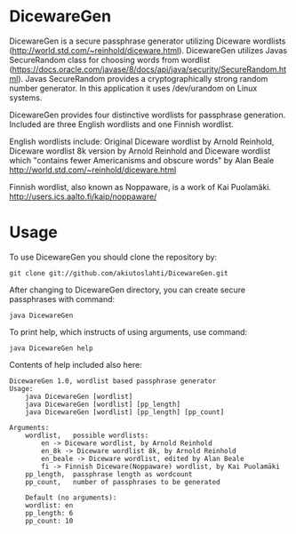 # DicewareGen

DicewareGen is a secure passphrase generator utilizing Diceware wordlists (http://world.std.com/~reinhold/diceware.html).
DicewareGen utilizes Javas SecureRandom class for choosing words from wordlist (https://docs.oracle.com/javase/8/docs/api/java/security/SecureRandom.html). 
Javas SecureRandom provides a cryptographically strong random number generator. In this application it uses /dev/urandom on Linux systems.

DicewareGen provides four distinctive wordlists for passphrase generation. Included are three English wordlists and one Finnish wordlist.

English wordlists include:
Original Diceware wordlist by Arnold Reinhold,
Diceware wordlist 8k version by Arnold Reinhold and
Diceware wordlist which "contains fewer Americanisms and obscure words" by Alan Beale
http://world.std.com/~reinhold/diceware.html

Finnish wordlist, also known as Noppaware, is a work of Kai Puolamäki.
http://users.ics.aalto.fi/kaip/noppaware/

# Usage

To use DicewareGen you should clone the repository by:

```git clone git://github.com/akiutoslahti/DicewareGen.git```

After changing to DicewareGen directory, you can create secure passphrases with command:

```java DicewareGen```

To print help, which instructs of using arguments, use command:

```java DicewareGen help```

Contents of help included also here:
```
DicewareGen 1.0, wordlist based passphrase generator
Usage:
    java DicewareGen [wordlist]
    java DicewareGen [wordlist] [pp_length]
    java DicewareGen [wordlist] [pp_length] [pp_count]

Arguments:
    wordlist,	possible wordlists:
        en -> Diceware wordlist, by Arnold Reinhold
        en_8k -> Diceware wordlist 8k, by Arnold Reinhold
        en_beale -> Diceware wordlist, edited by Alan Beale
        fi -> Finnish Diceware(Noppaware) wordlist, by Kai Puolamäki
    pp_length,	passphrase length as wordcount
    pp_count,	number of passphrases to be generated

    Default (no arguments):
    wordlist: en
    pp_length: 6
    pp_count: 10
```
